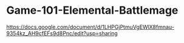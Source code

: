 # Game-101-Elemental-Battlemage

https://docs.google.com/document/d/1LHPGjPtmuVgEWlX8fmnau-9354kz_AH9cfEFs9d8Pnc/edit?usp=sharing
